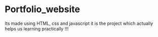 # Portfolio_website
Its made using HTML, css and javascript
it is the project which actually helps us learning practically !!!
